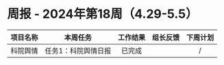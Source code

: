 
# 周报 - 2024年第18周（4.29-5.5）


|  项目名称  | 本周任务 | 工作结果 | 组长反馈 |  下周计划| 
|:----------:|:--------:|:--------:|:--------:|:--------:|
|  科院舆情       | 任务1：科院舆情日报    | 已完成      |       | /      |
